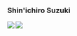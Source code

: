 ### Shin'ichiro Suzuki

<a href="https://github.com/anuraghazra/github-readme-stats" alt="shin-sforzando's GitHub Stats">
  <img align="left" src="https://github-readme-stats.vercel.app/api?username=shin-sforzando&count_private=true&show_icons=true&theme=monokai" />
</a>
<a href="https://github.com/anuraghazra/github-readme-stats" alt="Top Languages Card">
  <img align="left" src="https://github-readme-stats.vercel.app/api/top-langs/?username=shin-sforzando&count_private=true&show_icons=true&theme=monokai" />
</a>
